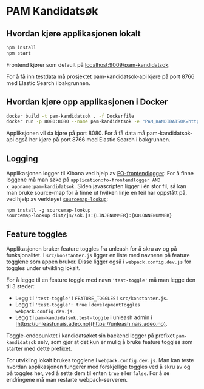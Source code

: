# PAM Kandidatsøk

## Hvordan kjøre applikasjonen lokalt

```sh 
npm install
npm start
```

Frontend kjører som default på [localhost:9009/pam-kandidatsok](localhost:9009/pam-kandidatsok).

For å få inn testdata må prosjektet pam-kandidatsok-api kjøre på port 8766 med Elastic Search i bakgrunnen.


## Hvordan kjøre opp applikasjonen i Docker

```sh
docker build -t pam-kandidatsok . -f Dockerfile
docker run -p 8080:8080 --name pam-kandidatsok -e "PAM_KANDIDATSOK=http://localhost:8766/rest/kandidatsok/ -t pam-kandidatsok
```

Appliksjonen vil da kjøre på port 8080. For å få data må pam-kandidatsok-api også her kjøre på port 8766 med Elastic Search i bakgrunnen.


## Logging

Applikasjonen logger til Kibana ved hjelp av [FO-frontendlogger](https://github.com/navikt/fo-frontendlogger).
For å finne loggene må man søke på `application:fo-frontendlogger AND x_appname:pam-kandidatsok`.
Siden javascripten ligger i én stor fil, så kan man bruke source-map for å finne ut
hvilken linje en feil har oppstått på, ved hjelp av verktøyet [`sourcemap-lookup`](https://www.npmjs.com/package/sourcemap-lookup):

```
npm install -g sourcemap-lookup
sourcemap-lookup dist/js/sok.js:{LINJENUMMER}:{KOLONNENUMMER}
```

## Feature toggles

Applikasjonen bruker feature toggles fra unleash for å skru av og på funksjonalitet.
I `src/konstanter.js` ligger en liste med navnene på feature togglene som appen bruker.
Disse ligger også i `webpack.config.dev.js` for toggles under utvikling lokalt.

For å legge til en feature toggle med navn `'test-toggle'` må man legge den til 3 steder:

- Legg til `'test-toggle'` i `FEATURE_TOGGLES` i `src/konstanter.js`.
- Legg til `'test-toggle': true` i `developmentToggles` `webpack.config.dev.js`.
- Legg til `pam-kandidatsok.test-toggle` i unleash admin i [https://unleash.nais.adeo.no](https://unleash.nais.adeo.no).

Toggle-endepunktet i kandidatsøket sin backend legger på prefixet `pam-kandidatsok` selv,
som gjør at det kun er mulig å bruke feature toggles som starter med dette prefixet.

For utvikling lokalt brukes togglene i `webpack.config.dev.js`.
Man kan teste hvordan applikasjonen fungerer med forskjellige toggles ved å skru av og på
toggles her, ved å sette dem til enten `true` eller `false`.
For å se endringene må man restarte webpack-serveren.
